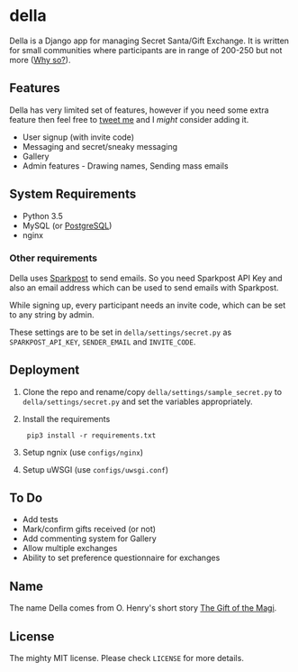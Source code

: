 # della

Della is a Django app for managing Secret Santa/Gift Exchange. It is written for small communities where participants are in range of 200-250 but not more ([Why so?](more.md#why-not-large-number-of-users)).

## Features

Della has very limited set of features, however if you need some extra feature then feel free to [tweet me](https://twitter.com/iavins) and I _might_ consider adding it.

- User signup (with invite code)
- Messaging and secret/sneaky messaging
- Gallery
- Admin features - Drawing names, Sending mass emails


## System Requirements

- Python 3.5
- MySQL (or [PostgreSQL](more.md#using-postgresql))
- nginx

### Other requirements

Della uses [Sparkpost](https://www.sparkpost.com/) to send emails. So you need Sparkpost API Key and also an email address which can be used to send emails with Sparkpost. 

While signing up, every participant needs an invite code, which can be set to any string by admin.

These settings are to be set in `della/settings/secret.py` as `SPARKPOST_API_KEY`, `SENDER_EMAIL` and `INVITE_CODE`.

## Deployment

1. Clone the repo and rename/copy `della/settings/sample_secret.py` to `della/settings/secret.py` and set the variables appropriately.

2. Install the requirements 

        pip3 install -r requirements.txt

3. Setup ngnix (use `configs/nginx`)

4. Setup uWSGI (use `configs/uwsgi.conf`)

## To Do

- Add tests
- Mark/confirm gifts received (or not)
- Add commenting system for Gallery
- Allow multiple exchanges
- Ability to set preference questionnaire for exchanges

## Name

The name Della comes from O. Henry's short story [The Gift of the Magi](http://www.gutenberg.org/files/7256/7256-h/7256-h.htm).


## License

The mighty MIT license. Please check `LICENSE` for more details.
